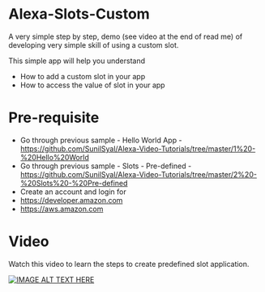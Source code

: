 # Alexa-Slots-Custom

A very simple step by step, demo (see video at the end of read me) of developing very simple skill of using a custom slot.

This simple app will help you understand
- How to add a custom slot in your app
- How to access the value of slot in your app

# Pre-requisite
- Go through previous sample - Hello World App - https://github.com/SunilSyal/Alexa-Video-Tutorials/tree/master/1%20-%20Hello%20World
- Go through previous sample - Slots - Pre-defined - https://github.com/SunilSyal/Alexa-Video-Tutorials/tree/master/2%20-%20Slots%20-%20Pre-defined
- Create an account and login for
- https://developer.amazon.com
- https://aws.amazon.com

# Video
Watch this video to learn the steps to create predefined slot application.

[![IMAGE ALT TEXT HERE](https://img.youtube.com/vi/szga4LzDyx8/0.jpg)](https://www.youtube.com/watch?v=szga4LzDyx8&feature=youtu.be)

